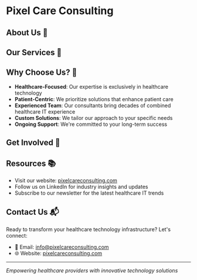 # Pixel Care Consulting



## About Us 🏥



## Our Services 🌟



## Why Choose Us? 💪

- **Healthcare-Focused**: Our expertise is exclusively in healthcare technology
- **Patient-Centric**: We prioritize solutions that enhance patient care
- **Experienced Team**: Our consultants bring decades of combined healthcare IT experience
- **Custom Solutions**: We tailor our approach to your specific needs
- **Ongoing Support**: We're committed to your long-term success

## Get Involved 🤝


## Resources 📚

- Visit our website: [pixelcareconsulting.com](https://pixelcareconsulting.com)
- Follow us on LinkedIn for industry insights and updates
- Subscribe to our newsletter for the latest healthcare IT trends

## Contact Us 📬

Ready to transform your healthcare technology infrastructure? Let's connect:

- 📧 Email: info@pixelcareconsulting.com
- 🌐 Website: [pixelcareconsulting.com](https://pixelcareconsulting.com)

---

*Empowering healthcare providers with innovative technology solutions*
